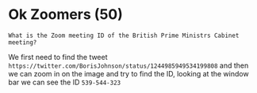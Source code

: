 # Ok Zoomers (50)
`What is the Zoom meeting ID of the British Prime Ministrs Cabinet meeting?`

We first need to find the tweet `https://twitter.com/BorisJohnson/status/1244985949534199808` and then we can zoom in on the image and try to find the ID, looking at the window bar we can see the ID `539-544-323`